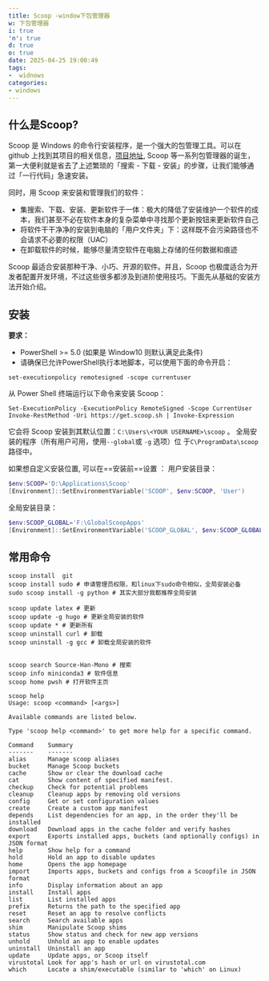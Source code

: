 ```yaml
---
title: Scoop -window下包管理器
w: 下包管理器
i: true
'n': true
d: true
o: true
date: 2025-04-25 19:00:49
tags:
-  widnows
categories:
- windows
---
```



## 什么是Scoop?

Scoop 是 Windows 的命令行安装程序，是一个强大的包管理工具。可以在 github 上找到其项目的相关信息，[项目地址](https://www.mobaijun.com/go.html?u=aHR0cHM6Ly9naXRodWIuY29tL1Njb29wSW5zdGFsbGVyL1Njb29w), Scoop 等一系列包管理器的诞生，第一大便利就是省去了上述繁琐的「搜索 - 下载 - 安装」的步骤，让我们能够通过「一行代码」急速安装。

同时，用 Scoop 来安装和管理我们的软件：

- 集搜索、下载、安装、更新软件于一体：极大的降低了安装维护一个软件的成本，我们甚至不必在软件本身的复杂菜单中寻找那个更新按钮来更新软件自己
- 将软件干干净净的安装到电脑的「用户文件夹」下：这样既不会污染路径也不会请求不必要的权限（UAC）
- 在卸载软件的时候，能够尽量清空软件在电脑上存储的任何数据和痕迹

Scoop 最适合安装那种干净、小巧、开源的软件。并且，Scoop 也极度适合为开发者配置开发环境，不过这些很多都涉及到进阶使用技巧。下面先从基础的安装方法开始介绍。

## 安装

**要求：**

-  PowerShell >= 5.0 (如果是 Window10 则默认满足此条件)
-  请确保已允许PowerShell执行本地脚本，可以使用下面的命令开启：
```
set-executionpolicy remotesigned -scope currentuser

```


从 Power Shell  终端运行以下命令来安装 Scoop：
```
Set-ExecutionPolicy -ExecutionPolicy RemoteSigned -Scope CurrentUser
Invoke-RestMethod -Uri https://get.scoop.sh | Invoke-Expression
```
它会将 Scoop 安装到其默认位置：`C:\Users\<YOUR USERNAME>\scoop` 。 全局安装的程序（所有用户可用，使用`--global`或 `-g` 选项）位 于`C\ProgramData\scoop`路径中。

如果想自定义安装位置, 可以在==安装前==设置 ：
用户安装目录：

```powershell
$env:SCOOP='D:\Applications\Scoop'
[Environment]::SetEnvironmentVariable('SCOOP', $env:SCOOP, 'User')
```

全局安装目录：
```powershell
$env:SCOOP_GLOBAL='F:\GlobalScoopApps'
[Environment]::SetEnvironmentVariable('SCOOP_GLOBAL', $env:SCOOP_GLOBAL, 'Machine')
```

## 常用命令 

```
scoop install  git
scoop install sudo # 申请管理员权限，和linux下sudo命令相似，全局安装必备
sudo scoop install -g python # 其实大部分我都推荐全局安装

scoop update latex # 更新
scoop update -g hugo # 更新全局安装的软件
scoop update * # 更新所有
scoop uninstall curl # 卸载
scoop uninstall -g gcc # 卸载全局安装的软件


scoop search Source-Han-Mono # 搜索
scoop info miniconda3 # 软件信息
scoop home pwsh # 打开软件主页

```



```
scoop help
Usage: scoop <command> [<args>]

Available commands are listed below.

Type 'scoop help <command>' to get more help for a specific command.

Command    Summary
-------    -------
alias      Manage scoop aliases
bucket     Manage Scoop buckets
cache      Show or clear the download cache
cat        Show content of specified manifest.
checkup    Check for potential problems
cleanup    Cleanup apps by removing old versions
config     Get or set configuration values
create     Create a custom app manifest
depends    List dependencies for an app, in the order they'll be installed
download   Download apps in the cache folder and verify hashes
export     Exports installed apps, buckets (and optionally configs) in JSON format
help       Show help for a command
hold       Hold an app to disable updates
home       Opens the app homepage
import     Imports apps, buckets and configs from a Scoopfile in JSON format
info       Display information about an app
install    Install apps
list       List installed apps
prefix     Returns the path to the specified app
reset      Reset an app to resolve conflicts
search     Search available apps
shim       Manipulate Scoop shims
status     Show status and check for new app versions
unhold     Unhold an app to enable updates
uninstall  Uninstall an app
update     Update apps, or Scoop itself
virustotal Look for app's hash or url on virustotal.com
which      Locate a shim/executable (similar to 'which' on Linux)
```
